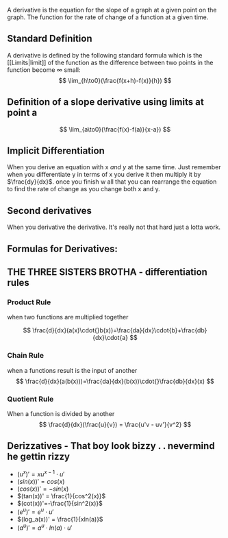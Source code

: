 A derivative is the equation for the slope of a graph at a given point on the graph. The function for the rate of change of a function at a given time. 

## Standard Definition
A derivative is defined by the following standard formula which is the [[Limits|limit]] of the function as the difference between two points in the function become $\infty$ small:
$$ \lim_{h\to0}(\frac{f(x+h)-f(x)}{h}) $$
## Definition of a slope derivative using limits at point a
$$
 \lim_{a\to0}(\frac{f(x)-f(a)}{x-a}) 
$$
## Implicit Differentiation

When you derive an equation with x *and y* at the same time. Just remember when you differentiate y in terms of x you derive it then multiply it by $\frac{dy}{dx}$. once you finish w all that you can rearrange the equation to find the rate of change as you change both x and y.

## Second derivatives
When you derivative the derivative. It's really not that hard just a lotta work.
## Formulas for Derivatives:

## THE THREE SISTERS BROTHA - differentiation rules
### Product Rule
when two functions are multiplied together

$$
\frac{d}{dx}(a(x)\cdot{}b(x))=\frac{da}{dx}\cdot{b}+\frac{db}{dx}\cdot{a}
$$
### Chain Rule
when a functions result is the input of another
$$
\frac{d}{dx}(a(b(x)))=\frac{da}{dx}(b(x))\cdot{}\frac{db}{dx}(x)
$$
### Quotient Rule
When a function is divided by another
$$
\frac{d}{dx}(\frac{u}{v}) = \frac{u'v - uv'}{v^2}
$$
## Derizzatives - That boy look bizzy . . nevermind he gettin rizzy

* $(u^x)' = xu^{x-1}\cdot u'$
* $(sin(x))' = cos(x)$
* $(cos(x))' = -sin(x)$
* $(tan(x))' = \frac{1}{cos^2(x)}$
* $(cot(x))'=-\frac{1}{sin^2(x)}$
* $(e^u)'=e^u \cdot u'$
* $(log_a(x))' = \frac{1}{xln(a)}$
* $(a^u)' = a^u \cdot ln(a) \cdot u'$


